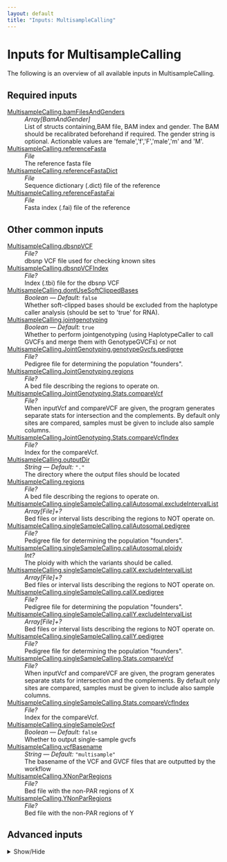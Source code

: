 ```yaml
---
layout: default
title: "Inputs: MultisampleCalling"
---
```


# Inputs for MultisampleCalling

The following is an overview of all available inputs in
MultisampleCalling.


## Required inputs
<dl>
<dt id="MultisampleCalling.bamFilesAndGenders"><a href="#MultisampleCalling.bamFilesAndGenders">MultisampleCalling.bamFilesAndGenders</a></dt>
<dd>
    <i>Array[BamAndGender] </i><br />
    List of structs containing,BAM file, BAM index and gender. The BAM should be recalibrated beforehand if required. The gender string is optional. Actionable values are 'female','f','F','male','m' and 'M'.
</dd>
<dt id="MultisampleCalling.referenceFasta"><a href="#MultisampleCalling.referenceFasta">MultisampleCalling.referenceFasta</a></dt>
<dd>
    <i>File </i><br />
    The reference fasta file
</dd>
<dt id="MultisampleCalling.referenceFastaDict"><a href="#MultisampleCalling.referenceFastaDict">MultisampleCalling.referenceFastaDict</a></dt>
<dd>
    <i>File </i><br />
    Sequence dictionary (.dict) file of the reference
</dd>
<dt id="MultisampleCalling.referenceFastaFai"><a href="#MultisampleCalling.referenceFastaFai">MultisampleCalling.referenceFastaFai</a></dt>
<dd>
    <i>File </i><br />
    Fasta index (.fai) file of the reference
</dd>
</dl>

## Other common inputs
<dl>
<dt id="MultisampleCalling.dbsnpVCF"><a href="#MultisampleCalling.dbsnpVCF">MultisampleCalling.dbsnpVCF</a></dt>
<dd>
    <i>File? </i><br />
    dbsnp VCF file used for checking known sites
</dd>
<dt id="MultisampleCalling.dbsnpVCFIndex"><a href="#MultisampleCalling.dbsnpVCFIndex">MultisampleCalling.dbsnpVCFIndex</a></dt>
<dd>
    <i>File? </i><br />
    Index (.tbi) file for the dbsnp VCF
</dd>
<dt id="MultisampleCalling.dontUseSoftClippedBases"><a href="#MultisampleCalling.dontUseSoftClippedBases">MultisampleCalling.dontUseSoftClippedBases</a></dt>
<dd>
    <i>Boolean </i><i>&mdash; Default:</i> <code>false</code><br />
    Whether soft-clipped bases should be excluded from the haplotype caller analysis (should be set to 'true' for RNA).
</dd>
<dt id="MultisampleCalling.jointgenotyping"><a href="#MultisampleCalling.jointgenotyping">MultisampleCalling.jointgenotyping</a></dt>
<dd>
    <i>Boolean </i><i>&mdash; Default:</i> <code>true</code><br />
    Whether to perform jointgenotyping (using HaplotypeCaller to call GVCFs and merge them with GenotypeGVCFs) or not
</dd>
<dt id="MultisampleCalling.JointGenotyping.genotypeGvcfs.pedigree"><a href="#MultisampleCalling.JointGenotyping.genotypeGvcfs.pedigree">MultisampleCalling.JointGenotyping.genotypeGvcfs.pedigree</a></dt>
<dd>
    <i>File? </i><br />
    Pedigree file for determining the population "founders".
</dd>
<dt id="MultisampleCalling.JointGenotyping.regions"><a href="#MultisampleCalling.JointGenotyping.regions">MultisampleCalling.JointGenotyping.regions</a></dt>
<dd>
    <i>File? </i><br />
    A bed file describing the regions to operate on.
</dd>
<dt id="MultisampleCalling.JointGenotyping.Stats.compareVcf"><a href="#MultisampleCalling.JointGenotyping.Stats.compareVcf">MultisampleCalling.JointGenotyping.Stats.compareVcf</a></dt>
<dd>
    <i>File? </i><br />
    When inputVcf and compareVCF are given, the program generates separate stats for intersection and the complements. By default only sites are compared, samples must be given to include also sample columns.
</dd>
<dt id="MultisampleCalling.JointGenotyping.Stats.compareVcfIndex"><a href="#MultisampleCalling.JointGenotyping.Stats.compareVcfIndex">MultisampleCalling.JointGenotyping.Stats.compareVcfIndex</a></dt>
<dd>
    <i>File? </i><br />
    Index for the compareVcf.
</dd>
<dt id="MultisampleCalling.outputDir"><a href="#MultisampleCalling.outputDir">MultisampleCalling.outputDir</a></dt>
<dd>
    <i>String </i><i>&mdash; Default:</i> <code>"."</code><br />
    The directory where the output files should be located
</dd>
<dt id="MultisampleCalling.regions"><a href="#MultisampleCalling.regions">MultisampleCalling.regions</a></dt>
<dd>
    <i>File? </i><br />
    A bed file describing the regions to operate on.
</dd>
<dt id="MultisampleCalling.singleSampleCalling.callAutosomal.excludeIntervalList"><a href="#MultisampleCalling.singleSampleCalling.callAutosomal.excludeIntervalList">MultisampleCalling.singleSampleCalling.callAutosomal.excludeIntervalList</a></dt>
<dd>
    <i>Array[File]+? </i><br />
    Bed files or interval lists describing the regions to NOT operate on.
</dd>
<dt id="MultisampleCalling.singleSampleCalling.callAutosomal.pedigree"><a href="#MultisampleCalling.singleSampleCalling.callAutosomal.pedigree">MultisampleCalling.singleSampleCalling.callAutosomal.pedigree</a></dt>
<dd>
    <i>File? </i><br />
    Pedigree file for determining the population "founders".
</dd>
<dt id="MultisampleCalling.singleSampleCalling.callAutosomal.ploidy"><a href="#MultisampleCalling.singleSampleCalling.callAutosomal.ploidy">MultisampleCalling.singleSampleCalling.callAutosomal.ploidy</a></dt>
<dd>
    <i>Int? </i><br />
    The ploidy with which the variants should be called.
</dd>
<dt id="MultisampleCalling.singleSampleCalling.callX.excludeIntervalList"><a href="#MultisampleCalling.singleSampleCalling.callX.excludeIntervalList">MultisampleCalling.singleSampleCalling.callX.excludeIntervalList</a></dt>
<dd>
    <i>Array[File]+? </i><br />
    Bed files or interval lists describing the regions to NOT operate on.
</dd>
<dt id="MultisampleCalling.singleSampleCalling.callX.pedigree"><a href="#MultisampleCalling.singleSampleCalling.callX.pedigree">MultisampleCalling.singleSampleCalling.callX.pedigree</a></dt>
<dd>
    <i>File? </i><br />
    Pedigree file for determining the population "founders".
</dd>
<dt id="MultisampleCalling.singleSampleCalling.callY.excludeIntervalList"><a href="#MultisampleCalling.singleSampleCalling.callY.excludeIntervalList">MultisampleCalling.singleSampleCalling.callY.excludeIntervalList</a></dt>
<dd>
    <i>Array[File]+? </i><br />
    Bed files or interval lists describing the regions to NOT operate on.
</dd>
<dt id="MultisampleCalling.singleSampleCalling.callY.pedigree"><a href="#MultisampleCalling.singleSampleCalling.callY.pedigree">MultisampleCalling.singleSampleCalling.callY.pedigree</a></dt>
<dd>
    <i>File? </i><br />
    Pedigree file for determining the population "founders".
</dd>
<dt id="MultisampleCalling.singleSampleCalling.Stats.compareVcf"><a href="#MultisampleCalling.singleSampleCalling.Stats.compareVcf">MultisampleCalling.singleSampleCalling.Stats.compareVcf</a></dt>
<dd>
    <i>File? </i><br />
    When inputVcf and compareVCF are given, the program generates separate stats for intersection and the complements. By default only sites are compared, samples must be given to include also sample columns.
</dd>
<dt id="MultisampleCalling.singleSampleCalling.Stats.compareVcfIndex"><a href="#MultisampleCalling.singleSampleCalling.Stats.compareVcfIndex">MultisampleCalling.singleSampleCalling.Stats.compareVcfIndex</a></dt>
<dd>
    <i>File? </i><br />
    Index for the compareVcf.
</dd>
<dt id="MultisampleCalling.singleSampleGvcf"><a href="#MultisampleCalling.singleSampleGvcf">MultisampleCalling.singleSampleGvcf</a></dt>
<dd>
    <i>Boolean </i><i>&mdash; Default:</i> <code>false</code><br />
    Whether to output single-sample gvcfs
</dd>
<dt id="MultisampleCalling.vcfBasename"><a href="#MultisampleCalling.vcfBasename">MultisampleCalling.vcfBasename</a></dt>
<dd>
    <i>String </i><i>&mdash; Default:</i> <code>"multisample"</code><br />
    The basename of the VCF and GVCF files that are outputted by the workflow
</dd>
<dt id="MultisampleCalling.XNonParRegions"><a href="#MultisampleCalling.XNonParRegions">MultisampleCalling.XNonParRegions</a></dt>
<dd>
    <i>File? </i><br />
    Bed file with the non-PAR regions of X
</dd>
<dt id="MultisampleCalling.YNonParRegions"><a href="#MultisampleCalling.YNonParRegions">MultisampleCalling.YNonParRegions</a></dt>
<dd>
    <i>File? </i><br />
    Bed file with the non-PAR regions of Y
</dd>
</dl>

## Advanced inputs
<details>
<summary> Show/Hide </summary>
<dl>
<dt id="MultisampleCalling.calculateRegions.intersectAutosomalRegions.memory"><a href="#MultisampleCalling.calculateRegions.intersectAutosomalRegions.memory">MultisampleCalling.calculateRegions.intersectAutosomalRegions.memory</a></dt>
<dd>
    <i>String </i><i>&mdash; Default:</i> <code>"~{512 + ceil(size([regionsA, regionsB],"MiB"))}MiB"</code><br />
    The amount of memory needed for the job.
</dd>
<dt id="MultisampleCalling.calculateRegions.intersectAutosomalRegions.timeMinutes"><a href="#MultisampleCalling.calculateRegions.intersectAutosomalRegions.timeMinutes">MultisampleCalling.calculateRegions.intersectAutosomalRegions.timeMinutes</a></dt>
<dd>
    <i>Int </i><i>&mdash; Default:</i> <code>1 + ceil(size([regionsA, regionsB],"GiB"))</code><br />
    The maximum amount of time the job will run in minutes.
</dd>
<dt id="MultisampleCalling.calculateRegions.intersectX.memory"><a href="#MultisampleCalling.calculateRegions.intersectX.memory">MultisampleCalling.calculateRegions.intersectX.memory</a></dt>
<dd>
    <i>String </i><i>&mdash; Default:</i> <code>"~{512 + ceil(size([regionsA, regionsB],"MiB"))}MiB"</code><br />
    The amount of memory needed for the job.
</dd>
<dt id="MultisampleCalling.calculateRegions.intersectX.timeMinutes"><a href="#MultisampleCalling.calculateRegions.intersectX.timeMinutes">MultisampleCalling.calculateRegions.intersectX.timeMinutes</a></dt>
<dd>
    <i>Int </i><i>&mdash; Default:</i> <code>1 + ceil(size([regionsA, regionsB],"GiB"))</code><br />
    The maximum amount of time the job will run in minutes.
</dd>
<dt id="MultisampleCalling.calculateRegions.intersectY.memory"><a href="#MultisampleCalling.calculateRegions.intersectY.memory">MultisampleCalling.calculateRegions.intersectY.memory</a></dt>
<dd>
    <i>String </i><i>&mdash; Default:</i> <code>"~{512 + ceil(size([regionsA, regionsB],"MiB"))}MiB"</code><br />
    The amount of memory needed for the job.
</dd>
<dt id="MultisampleCalling.calculateRegions.intersectY.timeMinutes"><a href="#MultisampleCalling.calculateRegions.intersectY.timeMinutes">MultisampleCalling.calculateRegions.intersectY.timeMinutes</a></dt>
<dd>
    <i>Int </i><i>&mdash; Default:</i> <code>1 + ceil(size([regionsA, regionsB],"GiB"))</code><br />
    The maximum amount of time the job will run in minutes.
</dd>
<dt id="MultisampleCalling.calculateRegions.inverseBed.memory"><a href="#MultisampleCalling.calculateRegions.inverseBed.memory">MultisampleCalling.calculateRegions.inverseBed.memory</a></dt>
<dd>
    <i>String </i><i>&mdash; Default:</i> <code>"~{512 + ceil(size([inputBed, faidx],"MiB"))}MiB"</code><br />
    The amount of memory needed for the job.
</dd>
<dt id="MultisampleCalling.calculateRegions.inverseBed.timeMinutes"><a href="#MultisampleCalling.calculateRegions.inverseBed.timeMinutes">MultisampleCalling.calculateRegions.inverseBed.timeMinutes</a></dt>
<dd>
    <i>Int </i><i>&mdash; Default:</i> <code>1 + ceil(size([inputBed, faidx],"G"))</code><br />
    The maximum amount of time the job will run in minutes.
</dd>
<dt id="MultisampleCalling.calculateRegions.mergeBeds.memory"><a href="#MultisampleCalling.calculateRegions.mergeBeds.memory">MultisampleCalling.calculateRegions.mergeBeds.memory</a></dt>
<dd>
    <i>String </i><i>&mdash; Default:</i> <code>"~{512 + ceil(size(bedFiles,"MiB"))}MiB"</code><br />
    The amount of memory needed for the job.
</dd>
<dt id="MultisampleCalling.calculateRegions.mergeBeds.outputBed"><a href="#MultisampleCalling.calculateRegions.mergeBeds.outputBed">MultisampleCalling.calculateRegions.mergeBeds.outputBed</a></dt>
<dd>
    <i>String </i><i>&mdash; Default:</i> <code>"merged.bed"</code><br />
    The path to write the output to.
</dd>
<dt id="MultisampleCalling.calculateRegions.mergeBeds.timeMinutes"><a href="#MultisampleCalling.calculateRegions.mergeBeds.timeMinutes">MultisampleCalling.calculateRegions.mergeBeds.timeMinutes</a></dt>
<dd>
    <i>Int </i><i>&mdash; Default:</i> <code>1 + ceil(size(bedFiles,"G"))</code><br />
    The maximum amount of time the job will run in minutes.
</dd>
<dt id="MultisampleCalling.calculateRegions.scatterAutosomalRegions.memory"><a href="#MultisampleCalling.calculateRegions.scatterAutosomalRegions.memory">MultisampleCalling.calculateRegions.scatterAutosomalRegions.memory</a></dt>
<dd>
    <i>String </i><i>&mdash; Default:</i> <code>"256MiB"</code><br />
    The amount of memory this job will use.
</dd>
<dt id="MultisampleCalling.calculateRegions.scatterAutosomalRegions.prefix"><a href="#MultisampleCalling.calculateRegions.scatterAutosomalRegions.prefix">MultisampleCalling.calculateRegions.scatterAutosomalRegions.prefix</a></dt>
<dd>
    <i>String </i><i>&mdash; Default:</i> <code>"scatters/scatter-"</code><br />
    The prefix of the ouput files. Output will be named like: <PREFIX><N>.bed, in which N is an incrementing number. Default 'scatter-'.
</dd>
<dt id="MultisampleCalling.calculateRegions.scatterAutosomalRegions.splitContigs"><a href="#MultisampleCalling.calculateRegions.scatterAutosomalRegions.splitContigs">MultisampleCalling.calculateRegions.scatterAutosomalRegions.splitContigs</a></dt>
<dd>
    <i>Boolean </i><i>&mdash; Default:</i> <code>false</code><br />
    If set, contigs are allowed to be split up over multiple files.
</dd>
<dt id="MultisampleCalling.calculateRegions.scatterAutosomalRegions.timeMinutes"><a href="#MultisampleCalling.calculateRegions.scatterAutosomalRegions.timeMinutes">MultisampleCalling.calculateRegions.scatterAutosomalRegions.timeMinutes</a></dt>
<dd>
    <i>Int </i><i>&mdash; Default:</i> <code>2</code><br />
    The maximum amount of time the job will run in minutes.
</dd>
<dt id="MultisampleCalling.dockerImages"><a href="#MultisampleCalling.dockerImages">MultisampleCalling.dockerImages</a></dt>
<dd>
    <i>Map[String,String] </i><i>&mdash; Default:</i> <code>{"bedtools": "quay.io/biocontainers/bedtools:2.23.0--hdbcaa40_3", "picard": "quay.io/biocontainers/picard:2.23.2--0", "gatk4": "quay.io/biocontainers/gatk4:4.1.8.0--py38h37ae868_0", "chunked-scatter": "quay.io/biocontainers/chunked-scatter:1.0.0--py_0", "bcftools": "quay.io/biocontainers/bcftools:1.10.2--h4f4756c_2"}</code><br />
    specify which docker images should be used for running this pipeline
</dd>
<dt id="MultisampleCalling.JointGenotyping.gatherGvcfs.intervals"><a href="#MultisampleCalling.JointGenotyping.gatherGvcfs.intervals">MultisampleCalling.JointGenotyping.gatherGvcfs.intervals</a></dt>
<dd>
    <i>Array[File] </i><i>&mdash; Default:</i> <code>[]</code><br />
    Bed files or interval lists describing the regions to operate on.
</dd>
<dt id="MultisampleCalling.JointGenotyping.gatherGvcfs.javaXmx"><a href="#MultisampleCalling.JointGenotyping.gatherGvcfs.javaXmx">MultisampleCalling.JointGenotyping.gatherGvcfs.javaXmx</a></dt>
<dd>
    <i>String </i><i>&mdash; Default:</i> <code>"4G"</code><br />
    The maximum memory available to the program. Should be lower than `memory` to accommodate JVM overhead.
</dd>
<dt id="MultisampleCalling.JointGenotyping.gatherGvcfs.memory"><a href="#MultisampleCalling.JointGenotyping.gatherGvcfs.memory">MultisampleCalling.JointGenotyping.gatherGvcfs.memory</a></dt>
<dd>
    <i>String </i><i>&mdash; Default:</i> <code>"5GiB"</code><br />
    The amount of memory this job will use.
</dd>
<dt id="MultisampleCalling.JointGenotyping.gatherGvcfs.timeMinutes"><a href="#MultisampleCalling.JointGenotyping.gatherGvcfs.timeMinutes">MultisampleCalling.JointGenotyping.gatherGvcfs.timeMinutes</a></dt>
<dd>
    <i>Int </i><i>&mdash; Default:</i> <code>1 + ceil((size(gvcfFiles,"G") * 8))</code><br />
    The maximum amount of time the job will run in minutes.
</dd>
<dt id="MultisampleCalling.JointGenotyping.gatherVcfs.compressionLevel"><a href="#MultisampleCalling.JointGenotyping.gatherVcfs.compressionLevel">MultisampleCalling.JointGenotyping.gatherVcfs.compressionLevel</a></dt>
<dd>
    <i>Int </i><i>&mdash; Default:</i> <code>1</code><br />
    The compression level at which the BAM files are written.
</dd>
<dt id="MultisampleCalling.JointGenotyping.gatherVcfs.javaXmx"><a href="#MultisampleCalling.JointGenotyping.gatherVcfs.javaXmx">MultisampleCalling.JointGenotyping.gatherVcfs.javaXmx</a></dt>
<dd>
    <i>String </i><i>&mdash; Default:</i> <code>"4G"</code><br />
    The maximum memory available to the program. Should be lower than `memory` to accommodate JVM overhead.
</dd>
<dt id="MultisampleCalling.JointGenotyping.gatherVcfs.memory"><a href="#MultisampleCalling.JointGenotyping.gatherVcfs.memory">MultisampleCalling.JointGenotyping.gatherVcfs.memory</a></dt>
<dd>
    <i>String </i><i>&mdash; Default:</i> <code>"5GiB"</code><br />
    The amount of memory this job will use.
</dd>
<dt id="MultisampleCalling.JointGenotyping.gatherVcfs.timeMinutes"><a href="#MultisampleCalling.JointGenotyping.gatherVcfs.timeMinutes">MultisampleCalling.JointGenotyping.gatherVcfs.timeMinutes</a></dt>
<dd>
    <i>Int </i><i>&mdash; Default:</i> <code>1 + ceil(size(inputVCFs,"GiB")) * 2</code><br />
    The maximum amount of time the job will run in minutes.
</dd>
<dt id="MultisampleCalling.JointGenotyping.gatherVcfs.useJdkDeflater"><a href="#MultisampleCalling.JointGenotyping.gatherVcfs.useJdkDeflater">MultisampleCalling.JointGenotyping.gatherVcfs.useJdkDeflater</a></dt>
<dd>
    <i>Boolean </i><i>&mdash; Default:</i> <code>true</code><br />
    True, uses the java deflator to compress the BAM files. False uses the optimized intel deflater.
</dd>
<dt id="MultisampleCalling.JointGenotyping.gatherVcfs.useJdkInflater"><a href="#MultisampleCalling.JointGenotyping.gatherVcfs.useJdkInflater">MultisampleCalling.JointGenotyping.gatherVcfs.useJdkInflater</a></dt>
<dd>
    <i>Boolean </i><i>&mdash; Default:</i> <code>false</code><br />
    True, uses the java inflater. False, uses the optimized intel inflater.
</dd>
<dt id="MultisampleCalling.JointGenotyping.genotypeGvcfs.annotationGroups"><a href="#MultisampleCalling.JointGenotyping.genotypeGvcfs.annotationGroups">MultisampleCalling.JointGenotyping.genotypeGvcfs.annotationGroups</a></dt>
<dd>
    <i>Array[String] </i><i>&mdash; Default:</i> <code>["StandardAnnotation"]</code><br />
    Which annotation groups will be used for the annotation.
</dd>
<dt id="MultisampleCalling.JointGenotyping.genotypeGvcfs.javaXmx"><a href="#MultisampleCalling.JointGenotyping.genotypeGvcfs.javaXmx">MultisampleCalling.JointGenotyping.genotypeGvcfs.javaXmx</a></dt>
<dd>
    <i>String </i><i>&mdash; Default:</i> <code>"6G"</code><br />
    The maximum memory available to the program. Should be lower than `memory` to accommodate JVM overhead.
</dd>
<dt id="MultisampleCalling.JointGenotyping.genotypeGvcfs.memory"><a href="#MultisampleCalling.JointGenotyping.genotypeGvcfs.memory">MultisampleCalling.JointGenotyping.genotypeGvcfs.memory</a></dt>
<dd>
    <i>String </i><i>&mdash; Default:</i> <code>"7GiB"</code><br />
    The amount of memory this job will use.
</dd>
<dt id="MultisampleCalling.JointGenotyping.genotypeGvcfs.timeMinutes"><a href="#MultisampleCalling.JointGenotyping.genotypeGvcfs.timeMinutes">MultisampleCalling.JointGenotyping.genotypeGvcfs.timeMinutes</a></dt>
<dd>
    <i>Int </i><i>&mdash; Default:</i> <code>120</code><br />
    The maximum amount of time the job will run in minutes.
</dd>
<dt id="MultisampleCalling.JointGenotyping.sampleIds"><a href="#MultisampleCalling.JointGenotyping.sampleIds">MultisampleCalling.JointGenotyping.sampleIds</a></dt>
<dd>
    <i>Array[String] </i><i>&mdash; Default:</i> <code>[]</code><br />
    Sample IDs which should be analysed by the stats tools.
</dd>
<dt id="MultisampleCalling.JointGenotyping.scatterRegions.memory"><a href="#MultisampleCalling.JointGenotyping.scatterRegions.memory">MultisampleCalling.JointGenotyping.scatterRegions.memory</a></dt>
<dd>
    <i>String </i><i>&mdash; Default:</i> <code>"256MiB"</code><br />
    The amount of memory this job will use.
</dd>
<dt id="MultisampleCalling.JointGenotyping.scatterRegions.prefix"><a href="#MultisampleCalling.JointGenotyping.scatterRegions.prefix">MultisampleCalling.JointGenotyping.scatterRegions.prefix</a></dt>
<dd>
    <i>String </i><i>&mdash; Default:</i> <code>"scatters/scatter-"</code><br />
    The prefix of the ouput files. Output will be named like: <PREFIX><N>.bed, in which N is an incrementing number. Default 'scatter-'.
</dd>
<dt id="MultisampleCalling.JointGenotyping.scatterRegions.splitContigs"><a href="#MultisampleCalling.JointGenotyping.scatterRegions.splitContigs">MultisampleCalling.JointGenotyping.scatterRegions.splitContigs</a></dt>
<dd>
    <i>Boolean </i><i>&mdash; Default:</i> <code>false</code><br />
    If set, contigs are allowed to be split up over multiple files.
</dd>
<dt id="MultisampleCalling.JointGenotyping.scatterRegions.timeMinutes"><a href="#MultisampleCalling.JointGenotyping.scatterRegions.timeMinutes">MultisampleCalling.JointGenotyping.scatterRegions.timeMinutes</a></dt>
<dd>
    <i>Int </i><i>&mdash; Default:</i> <code>2</code><br />
    The maximum amount of time the job will run in minutes.
</dd>
<dt id="MultisampleCalling.JointGenotyping.Stats.afBins"><a href="#MultisampleCalling.JointGenotyping.Stats.afBins">MultisampleCalling.JointGenotyping.Stats.afBins</a></dt>
<dd>
    <i>String? </i><br />
    Allele frequency bins, a list (0.1,0.5,1) or a file (0.1
0.5
1).
</dd>
<dt id="MultisampleCalling.JointGenotyping.Stats.applyFilters"><a href="#MultisampleCalling.JointGenotyping.Stats.applyFilters">MultisampleCalling.JointGenotyping.Stats.applyFilters</a></dt>
<dd>
    <i>String? </i><br />
    Require at least one of the listed FILTER strings (e.g. "PASS,.").
</dd>
<dt id="MultisampleCalling.JointGenotyping.Stats.collapse"><a href="#MultisampleCalling.JointGenotyping.Stats.collapse">MultisampleCalling.JointGenotyping.Stats.collapse</a></dt>
<dd>
    <i>String? </i><br />
    Treat as identical records with <snps|indels|both|all|some|none>, see man page for details.
</dd>
<dt id="MultisampleCalling.JointGenotyping.Stats.depth"><a href="#MultisampleCalling.JointGenotyping.Stats.depth">MultisampleCalling.JointGenotyping.Stats.depth</a></dt>
<dd>
    <i>String? </i><br />
    Depth distribution: min,max,bin size [0,500,1].
</dd>
<dt id="MultisampleCalling.JointGenotyping.Stats.exclude"><a href="#MultisampleCalling.JointGenotyping.Stats.exclude">MultisampleCalling.JointGenotyping.Stats.exclude</a></dt>
<dd>
    <i>String? </i><br />
    Exclude sites for which the expression is true (see man page for details).
</dd>
<dt id="MultisampleCalling.JointGenotyping.Stats.exons"><a href="#MultisampleCalling.JointGenotyping.Stats.exons">MultisampleCalling.JointGenotyping.Stats.exons</a></dt>
<dd>
    <i>File? </i><br />
    Tab-delimited file with exons for indel frameshifts (chr,from,to; 1-based, inclusive, bgzip compressed).
</dd>
<dt id="MultisampleCalling.JointGenotyping.Stats.firstAlleleOnly"><a href="#MultisampleCalling.JointGenotyping.Stats.firstAlleleOnly">MultisampleCalling.JointGenotyping.Stats.firstAlleleOnly</a></dt>
<dd>
    <i>Boolean </i><i>&mdash; Default:</i> <code>false</code><br />
    Include only 1st allele at multiallelic sites.
</dd>
<dt id="MultisampleCalling.JointGenotyping.Stats.include"><a href="#MultisampleCalling.JointGenotyping.Stats.include">MultisampleCalling.JointGenotyping.Stats.include</a></dt>
<dd>
    <i>String? </i><br />
    Select sites for which the expression is true (see man page for details).
</dd>
<dt id="MultisampleCalling.JointGenotyping.Stats.memory"><a href="#MultisampleCalling.JointGenotyping.Stats.memory">MultisampleCalling.JointGenotyping.Stats.memory</a></dt>
<dd>
    <i>String </i><i>&mdash; Default:</i> <code>"256MiB"</code><br />
    The amount of memory this job will use.
</dd>
<dt id="MultisampleCalling.JointGenotyping.Stats.regions"><a href="#MultisampleCalling.JointGenotyping.Stats.regions">MultisampleCalling.JointGenotyping.Stats.regions</a></dt>
<dd>
    <i>String? </i><br />
    Restrict to comma-separated list of regions.
</dd>
<dt id="MultisampleCalling.JointGenotyping.Stats.samplesFile"><a href="#MultisampleCalling.JointGenotyping.Stats.samplesFile">MultisampleCalling.JointGenotyping.Stats.samplesFile</a></dt>
<dd>
    <i>File? </i><br />
    File of samples to include.
</dd>
<dt id="MultisampleCalling.JointGenotyping.Stats.splitByID"><a href="#MultisampleCalling.JointGenotyping.Stats.splitByID">MultisampleCalling.JointGenotyping.Stats.splitByID</a></dt>
<dd>
    <i>Boolean </i><i>&mdash; Default:</i> <code>false</code><br />
    Collect stats for sites with ID separately (known vs novel).
</dd>
<dt id="MultisampleCalling.JointGenotyping.Stats.targets"><a href="#MultisampleCalling.JointGenotyping.Stats.targets">MultisampleCalling.JointGenotyping.Stats.targets</a></dt>
<dd>
    <i>String? </i><br />
    Similar to regions but streams rather than index-jumps.
</dd>
<dt id="MultisampleCalling.JointGenotyping.Stats.targetsFile"><a href="#MultisampleCalling.JointGenotyping.Stats.targetsFile">MultisampleCalling.JointGenotyping.Stats.targetsFile</a></dt>
<dd>
    <i>File? </i><br />
    Similar to regionsFile but streams rather than index-jumps.
</dd>
<dt id="MultisampleCalling.JointGenotyping.Stats.threads"><a href="#MultisampleCalling.JointGenotyping.Stats.threads">MultisampleCalling.JointGenotyping.Stats.threads</a></dt>
<dd>
    <i>Int </i><i>&mdash; Default:</i> <code>0</code><br />
    Number of extra decompression threads [0].
</dd>
<dt id="MultisampleCalling.JointGenotyping.Stats.timeMinutes"><a href="#MultisampleCalling.JointGenotyping.Stats.timeMinutes">MultisampleCalling.JointGenotyping.Stats.timeMinutes</a></dt>
<dd>
    <i>Int </i><i>&mdash; Default:</i> <code>1 + 2 * ceil(size(select_all([inputVcf, compareVcf]),"G"))</code><br />
    The maximum amount of time the job will run in minutes.
</dd>
<dt id="MultisampleCalling.JointGenotyping.Stats.userTsTv"><a href="#MultisampleCalling.JointGenotyping.Stats.userTsTv">MultisampleCalling.JointGenotyping.Stats.userTsTv</a></dt>
<dd>
    <i>String? </i><br />
    <TAG[:min:max:n]>. Collect Ts/Tv stats for any tag using the given binning [0:1:100].
</dd>
<dt id="MultisampleCalling.JointGenotyping.Stats.verbose"><a href="#MultisampleCalling.JointGenotyping.Stats.verbose">MultisampleCalling.JointGenotyping.Stats.verbose</a></dt>
<dd>
    <i>Boolean </i><i>&mdash; Default:</i> <code>false</code><br />
    Produce verbose per-site and per-sample output.
</dd>
<dt id="MultisampleCalling.scatterSize"><a href="#MultisampleCalling.scatterSize">MultisampleCalling.scatterSize</a></dt>
<dd>
    <i>Int? </i><br />
    The size of the scattered regions in bases. Scattering is used to speed up certain processes. The genome will be seperated into multiple chunks (scatters) which will be processed in their own job, allowing for parallel processing. Higher values will result in a lower number of jobs. The optimal value here will depend on the available resources.
</dd>
<dt id="MultisampleCalling.scatterSizeMillions"><a href="#MultisampleCalling.scatterSizeMillions">MultisampleCalling.scatterSizeMillions</a></dt>
<dd>
    <i>Int </i><i>&mdash; Default:</i> <code>1000</code><br />
    Same as scatterSize, but is multiplied by 1000000 to get scatterSize. This allows for setting larger values more easily
</dd>
<dt id="MultisampleCalling.singleSampleCalling.callAutosomal.contamination"><a href="#MultisampleCalling.singleSampleCalling.callAutosomal.contamination">MultisampleCalling.singleSampleCalling.callAutosomal.contamination</a></dt>
<dd>
    <i>Float? </i><br />
    Equivalent to HaplotypeCaller's `-contamination` option.
</dd>
<dt id="MultisampleCalling.singleSampleCalling.callAutosomal.emitRefConfidence"><a href="#MultisampleCalling.singleSampleCalling.callAutosomal.emitRefConfidence">MultisampleCalling.singleSampleCalling.callAutosomal.emitRefConfidence</a></dt>
<dd>
    <i>String </i><i>&mdash; Default:</i> <code>if gvcf then "GVCF" else "NONE"</code><br />
    Whether to include reference calls. Three modes: 'NONE', 'BP_RESOLUTION' and 'GVCF'.
</dd>
<dt id="MultisampleCalling.singleSampleCalling.callAutosomal.javaXmxMb"><a href="#MultisampleCalling.singleSampleCalling.callAutosomal.javaXmxMb">MultisampleCalling.singleSampleCalling.callAutosomal.javaXmxMb</a></dt>
<dd>
    <i>Int </i><i>&mdash; Default:</i> <code>4096</code><br />
    The maximum memory available to the program in megabytes. Should be lower than `memoryMb` to accommodate JVM overhead.
</dd>
<dt id="MultisampleCalling.singleSampleCalling.callAutosomal.memoryMb"><a href="#MultisampleCalling.singleSampleCalling.callAutosomal.memoryMb">MultisampleCalling.singleSampleCalling.callAutosomal.memoryMb</a></dt>
<dd>
    <i>Int </i><i>&mdash; Default:</i> <code>javaXmxMb + 512</code><br />
    The amount of memory this job will use in megabytes.
</dd>
<dt id="MultisampleCalling.singleSampleCalling.callAutosomal.outputMode"><a href="#MultisampleCalling.singleSampleCalling.callAutosomal.outputMode">MultisampleCalling.singleSampleCalling.callAutosomal.outputMode</a></dt>
<dd>
    <i>String? </i><br />
    Specifies which type of calls we should output. Same as HaplotypeCaller's `--output-mode` option.
</dd>
<dt id="MultisampleCalling.singleSampleCalling.callX.contamination"><a href="#MultisampleCalling.singleSampleCalling.callX.contamination">MultisampleCalling.singleSampleCalling.callX.contamination</a></dt>
<dd>
    <i>Float? </i><br />
    Equivalent to HaplotypeCaller's `-contamination` option.
</dd>
<dt id="MultisampleCalling.singleSampleCalling.callX.emitRefConfidence"><a href="#MultisampleCalling.singleSampleCalling.callX.emitRefConfidence">MultisampleCalling.singleSampleCalling.callX.emitRefConfidence</a></dt>
<dd>
    <i>String </i><i>&mdash; Default:</i> <code>if gvcf then "GVCF" else "NONE"</code><br />
    Whether to include reference calls. Three modes: 'NONE', 'BP_RESOLUTION' and 'GVCF'.
</dd>
<dt id="MultisampleCalling.singleSampleCalling.callX.javaXmxMb"><a href="#MultisampleCalling.singleSampleCalling.callX.javaXmxMb">MultisampleCalling.singleSampleCalling.callX.javaXmxMb</a></dt>
<dd>
    <i>Int </i><i>&mdash; Default:</i> <code>4096</code><br />
    The maximum memory available to the program in megabytes. Should be lower than `memoryMb` to accommodate JVM overhead.
</dd>
<dt id="MultisampleCalling.singleSampleCalling.callX.memoryMb"><a href="#MultisampleCalling.singleSampleCalling.callX.memoryMb">MultisampleCalling.singleSampleCalling.callX.memoryMb</a></dt>
<dd>
    <i>Int </i><i>&mdash; Default:</i> <code>javaXmxMb + 512</code><br />
    The amount of memory this job will use in megabytes.
</dd>
<dt id="MultisampleCalling.singleSampleCalling.callX.outputMode"><a href="#MultisampleCalling.singleSampleCalling.callX.outputMode">MultisampleCalling.singleSampleCalling.callX.outputMode</a></dt>
<dd>
    <i>String? </i><br />
    Specifies which type of calls we should output. Same as HaplotypeCaller's `--output-mode` option.
</dd>
<dt id="MultisampleCalling.singleSampleCalling.callY.contamination"><a href="#MultisampleCalling.singleSampleCalling.callY.contamination">MultisampleCalling.singleSampleCalling.callY.contamination</a></dt>
<dd>
    <i>Float? </i><br />
    Equivalent to HaplotypeCaller's `-contamination` option.
</dd>
<dt id="MultisampleCalling.singleSampleCalling.callY.emitRefConfidence"><a href="#MultisampleCalling.singleSampleCalling.callY.emitRefConfidence">MultisampleCalling.singleSampleCalling.callY.emitRefConfidence</a></dt>
<dd>
    <i>String </i><i>&mdash; Default:</i> <code>if gvcf then "GVCF" else "NONE"</code><br />
    Whether to include reference calls. Three modes: 'NONE', 'BP_RESOLUTION' and 'GVCF'.
</dd>
<dt id="MultisampleCalling.singleSampleCalling.callY.javaXmxMb"><a href="#MultisampleCalling.singleSampleCalling.callY.javaXmxMb">MultisampleCalling.singleSampleCalling.callY.javaXmxMb</a></dt>
<dd>
    <i>Int </i><i>&mdash; Default:</i> <code>4096</code><br />
    The maximum memory available to the program in megabytes. Should be lower than `memoryMb` to accommodate JVM overhead.
</dd>
<dt id="MultisampleCalling.singleSampleCalling.callY.memoryMb"><a href="#MultisampleCalling.singleSampleCalling.callY.memoryMb">MultisampleCalling.singleSampleCalling.callY.memoryMb</a></dt>
<dd>
    <i>Int </i><i>&mdash; Default:</i> <code>javaXmxMb + 512</code><br />
    The amount of memory this job will use in megabytes.
</dd>
<dt id="MultisampleCalling.singleSampleCalling.callY.outputMode"><a href="#MultisampleCalling.singleSampleCalling.callY.outputMode">MultisampleCalling.singleSampleCalling.callY.outputMode</a></dt>
<dd>
    <i>String? </i><br />
    Specifies which type of calls we should output. Same as HaplotypeCaller's `--output-mode` option.
</dd>
<dt id="MultisampleCalling.singleSampleCalling.mergeSingleSampleGvcf.intervals"><a href="#MultisampleCalling.singleSampleCalling.mergeSingleSampleGvcf.intervals">MultisampleCalling.singleSampleCalling.mergeSingleSampleGvcf.intervals</a></dt>
<dd>
    <i>Array[File] </i><i>&mdash; Default:</i> <code>[]</code><br />
    Bed files or interval lists describing the regions to operate on.
</dd>
<dt id="MultisampleCalling.singleSampleCalling.mergeSingleSampleGvcf.javaXmx"><a href="#MultisampleCalling.singleSampleCalling.mergeSingleSampleGvcf.javaXmx">MultisampleCalling.singleSampleCalling.mergeSingleSampleGvcf.javaXmx</a></dt>
<dd>
    <i>String </i><i>&mdash; Default:</i> <code>"4G"</code><br />
    The maximum memory available to the program. Should be lower than `memory` to accommodate JVM overhead.
</dd>
<dt id="MultisampleCalling.singleSampleCalling.mergeSingleSampleGvcf.memory"><a href="#MultisampleCalling.singleSampleCalling.mergeSingleSampleGvcf.memory">MultisampleCalling.singleSampleCalling.mergeSingleSampleGvcf.memory</a></dt>
<dd>
    <i>String </i><i>&mdash; Default:</i> <code>"5GiB"</code><br />
    The amount of memory this job will use.
</dd>
<dt id="MultisampleCalling.singleSampleCalling.mergeSingleSampleGvcf.timeMinutes"><a href="#MultisampleCalling.singleSampleCalling.mergeSingleSampleGvcf.timeMinutes">MultisampleCalling.singleSampleCalling.mergeSingleSampleGvcf.timeMinutes</a></dt>
<dd>
    <i>Int </i><i>&mdash; Default:</i> <code>1 + ceil((size(gvcfFiles,"G") * 8))</code><br />
    The maximum amount of time the job will run in minutes.
</dd>
<dt id="MultisampleCalling.singleSampleCalling.mergeSingleSampleVcf.compressionLevel"><a href="#MultisampleCalling.singleSampleCalling.mergeSingleSampleVcf.compressionLevel">MultisampleCalling.singleSampleCalling.mergeSingleSampleVcf.compressionLevel</a></dt>
<dd>
    <i>Int </i><i>&mdash; Default:</i> <code>1</code><br />
    The compression level at which the BAM files are written.
</dd>
<dt id="MultisampleCalling.singleSampleCalling.mergeSingleSampleVcf.javaXmx"><a href="#MultisampleCalling.singleSampleCalling.mergeSingleSampleVcf.javaXmx">MultisampleCalling.singleSampleCalling.mergeSingleSampleVcf.javaXmx</a></dt>
<dd>
    <i>String </i><i>&mdash; Default:</i> <code>"4G"</code><br />
    The maximum memory available to the program. Should be lower than `memory` to accommodate JVM overhead.
</dd>
<dt id="MultisampleCalling.singleSampleCalling.mergeSingleSampleVcf.memory"><a href="#MultisampleCalling.singleSampleCalling.mergeSingleSampleVcf.memory">MultisampleCalling.singleSampleCalling.mergeSingleSampleVcf.memory</a></dt>
<dd>
    <i>String </i><i>&mdash; Default:</i> <code>"5GiB"</code><br />
    The amount of memory this job will use.
</dd>
<dt id="MultisampleCalling.singleSampleCalling.mergeSingleSampleVcf.timeMinutes"><a href="#MultisampleCalling.singleSampleCalling.mergeSingleSampleVcf.timeMinutes">MultisampleCalling.singleSampleCalling.mergeSingleSampleVcf.timeMinutes</a></dt>
<dd>
    <i>Int </i><i>&mdash; Default:</i> <code>1 + ceil(size(inputVCFs,"GiB")) * 2</code><br />
    The maximum amount of time the job will run in minutes.
</dd>
<dt id="MultisampleCalling.singleSampleCalling.mergeSingleSampleVcf.useJdkDeflater"><a href="#MultisampleCalling.singleSampleCalling.mergeSingleSampleVcf.useJdkDeflater">MultisampleCalling.singleSampleCalling.mergeSingleSampleVcf.useJdkDeflater</a></dt>
<dd>
    <i>Boolean </i><i>&mdash; Default:</i> <code>true</code><br />
    True, uses the java deflator to compress the BAM files. False uses the optimized intel deflater.
</dd>
<dt id="MultisampleCalling.singleSampleCalling.mergeSingleSampleVcf.useJdkInflater"><a href="#MultisampleCalling.singleSampleCalling.mergeSingleSampleVcf.useJdkInflater">MultisampleCalling.singleSampleCalling.mergeSingleSampleVcf.useJdkInflater</a></dt>
<dd>
    <i>Boolean </i><i>&mdash; Default:</i> <code>false</code><br />
    True, uses the java inflater. False, uses the optimized intel inflater.
</dd>
<dt id="MultisampleCalling.singleSampleCalling.Stats.afBins"><a href="#MultisampleCalling.singleSampleCalling.Stats.afBins">MultisampleCalling.singleSampleCalling.Stats.afBins</a></dt>
<dd>
    <i>String? </i><br />
    Allele frequency bins, a list (0.1,0.5,1) or a file (0.1
0.5
1).
</dd>
<dt id="MultisampleCalling.singleSampleCalling.Stats.applyFilters"><a href="#MultisampleCalling.singleSampleCalling.Stats.applyFilters">MultisampleCalling.singleSampleCalling.Stats.applyFilters</a></dt>
<dd>
    <i>String? </i><br />
    Require at least one of the listed FILTER strings (e.g. "PASS,.").
</dd>
<dt id="MultisampleCalling.singleSampleCalling.Stats.collapse"><a href="#MultisampleCalling.singleSampleCalling.Stats.collapse">MultisampleCalling.singleSampleCalling.Stats.collapse</a></dt>
<dd>
    <i>String? </i><br />
    Treat as identical records with <snps|indels|both|all|some|none>, see man page for details.
</dd>
<dt id="MultisampleCalling.singleSampleCalling.Stats.depth"><a href="#MultisampleCalling.singleSampleCalling.Stats.depth">MultisampleCalling.singleSampleCalling.Stats.depth</a></dt>
<dd>
    <i>String? </i><br />
    Depth distribution: min,max,bin size [0,500,1].
</dd>
<dt id="MultisampleCalling.singleSampleCalling.Stats.exclude"><a href="#MultisampleCalling.singleSampleCalling.Stats.exclude">MultisampleCalling.singleSampleCalling.Stats.exclude</a></dt>
<dd>
    <i>String? </i><br />
    Exclude sites for which the expression is true (see man page for details).
</dd>
<dt id="MultisampleCalling.singleSampleCalling.Stats.exons"><a href="#MultisampleCalling.singleSampleCalling.Stats.exons">MultisampleCalling.singleSampleCalling.Stats.exons</a></dt>
<dd>
    <i>File? </i><br />
    Tab-delimited file with exons for indel frameshifts (chr,from,to; 1-based, inclusive, bgzip compressed).
</dd>
<dt id="MultisampleCalling.singleSampleCalling.Stats.firstAlleleOnly"><a href="#MultisampleCalling.singleSampleCalling.Stats.firstAlleleOnly">MultisampleCalling.singleSampleCalling.Stats.firstAlleleOnly</a></dt>
<dd>
    <i>Boolean </i><i>&mdash; Default:</i> <code>false</code><br />
    Include only 1st allele at multiallelic sites.
</dd>
<dt id="MultisampleCalling.singleSampleCalling.Stats.include"><a href="#MultisampleCalling.singleSampleCalling.Stats.include">MultisampleCalling.singleSampleCalling.Stats.include</a></dt>
<dd>
    <i>String? </i><br />
    Select sites for which the expression is true (see man page for details).
</dd>
<dt id="MultisampleCalling.singleSampleCalling.Stats.memory"><a href="#MultisampleCalling.singleSampleCalling.Stats.memory">MultisampleCalling.singleSampleCalling.Stats.memory</a></dt>
<dd>
    <i>String </i><i>&mdash; Default:</i> <code>"256MiB"</code><br />
    The amount of memory this job will use.
</dd>
<dt id="MultisampleCalling.singleSampleCalling.Stats.regions"><a href="#MultisampleCalling.singleSampleCalling.Stats.regions">MultisampleCalling.singleSampleCalling.Stats.regions</a></dt>
<dd>
    <i>String? </i><br />
    Restrict to comma-separated list of regions.
</dd>
<dt id="MultisampleCalling.singleSampleCalling.Stats.samplesFile"><a href="#MultisampleCalling.singleSampleCalling.Stats.samplesFile">MultisampleCalling.singleSampleCalling.Stats.samplesFile</a></dt>
<dd>
    <i>File? </i><br />
    File of samples to include.
</dd>
<dt id="MultisampleCalling.singleSampleCalling.Stats.splitByID"><a href="#MultisampleCalling.singleSampleCalling.Stats.splitByID">MultisampleCalling.singleSampleCalling.Stats.splitByID</a></dt>
<dd>
    <i>Boolean </i><i>&mdash; Default:</i> <code>false</code><br />
    Collect stats for sites with ID separately (known vs novel).
</dd>
<dt id="MultisampleCalling.singleSampleCalling.Stats.targets"><a href="#MultisampleCalling.singleSampleCalling.Stats.targets">MultisampleCalling.singleSampleCalling.Stats.targets</a></dt>
<dd>
    <i>String? </i><br />
    Similar to regions but streams rather than index-jumps.
</dd>
<dt id="MultisampleCalling.singleSampleCalling.Stats.targetsFile"><a href="#MultisampleCalling.singleSampleCalling.Stats.targetsFile">MultisampleCalling.singleSampleCalling.Stats.targetsFile</a></dt>
<dd>
    <i>File? </i><br />
    Similar to regionsFile but streams rather than index-jumps.
</dd>
<dt id="MultisampleCalling.singleSampleCalling.Stats.threads"><a href="#MultisampleCalling.singleSampleCalling.Stats.threads">MultisampleCalling.singleSampleCalling.Stats.threads</a></dt>
<dd>
    <i>Int </i><i>&mdash; Default:</i> <code>0</code><br />
    Number of extra decompression threads [0].
</dd>
<dt id="MultisampleCalling.singleSampleCalling.Stats.timeMinutes"><a href="#MultisampleCalling.singleSampleCalling.Stats.timeMinutes">MultisampleCalling.singleSampleCalling.Stats.timeMinutes</a></dt>
<dd>
    <i>Int </i><i>&mdash; Default:</i> <code>1 + 2 * ceil(size(select_all([inputVcf, compareVcf]),"G"))</code><br />
    The maximum amount of time the job will run in minutes.
</dd>
<dt id="MultisampleCalling.singleSampleCalling.Stats.userTsTv"><a href="#MultisampleCalling.singleSampleCalling.Stats.userTsTv">MultisampleCalling.singleSampleCalling.Stats.userTsTv</a></dt>
<dd>
    <i>String? </i><br />
    <TAG[:min:max:n]>. Collect Ts/Tv stats for any tag using the given binning [0:1:100].
</dd>
<dt id="MultisampleCalling.singleSampleCalling.Stats.verbose"><a href="#MultisampleCalling.singleSampleCalling.Stats.verbose">MultisampleCalling.singleSampleCalling.Stats.verbose</a></dt>
<dd>
    <i>Boolean </i><i>&mdash; Default:</i> <code>false</code><br />
    Produce verbose per-site and per-sample output.
</dd>
<dt id="MultisampleCalling.singleSampleCalling.statsRegions"><a href="#MultisampleCalling.singleSampleCalling.statsRegions">MultisampleCalling.singleSampleCalling.statsRegions</a></dt>
<dd>
    <i>File? </i><br />
    Which regions need to be analysed by the stats tools.
</dd>
<dt id="MultisampleCalling.singleSampleCalling.timeMinutes"><a href="#MultisampleCalling.singleSampleCalling.timeMinutes">MultisampleCalling.singleSampleCalling.timeMinutes</a></dt>
<dd>
    <i>Int </i><i>&mdash; Default:</i> <code>ceil((size(bam,"G") * 120))</code><br />
    The time in minutes expected for each haplotype caller task. Will be exposed as the time_minutes runtime attribute.
</dd>
<dt id="MultisampleCalling.standardMinConfidenceThresholdForCalling"><a href="#MultisampleCalling.standardMinConfidenceThresholdForCalling">MultisampleCalling.standardMinConfidenceThresholdForCalling</a></dt>
<dd>
    <i>Float? </i><br />
    Minimum confidence treshold used by haplotype caller.
</dd>
</dl>
</details>




